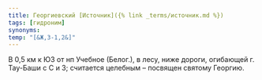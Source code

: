 ```yaml
---
title: Георгиевский [Источник]({% link _terms/источник.md %})
tags: [гидроним]
synonyms:
temp: "[&Ж,З-1,2&]"
---
```


В 0,5 км к ЮЗ от нп Учебное (Белог.), в лесу, ниже дороги, огибающей г. Тау-Баши
с С и З; считается целебным – посвящен святому Георгию.

